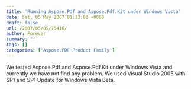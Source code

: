 ```yaml
---
title: 'Running Aspose.Pdf and Aspose.Pdf.Kit under Windows Vista'
date: Sat, 05 May 2007 01:33:00 +0000
draft: false
url: /2007/05/05/75416/
author: Forever
summary: ''
tags: []
categories: ['Aspose.PDF Product Family']
---
```


We tested Aspose.Pdf and Aspose.Pdf.Kit under Windows Vista and currently we have not find any problem. We used Visual Studio 2005 with SP1 and SP1 Update for Windows Vista Beta.








